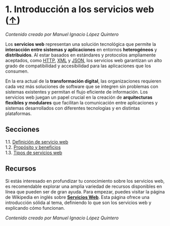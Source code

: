# 1. Introducción a los servicios web ([↑](../README.md))

_Contenido creado por Manuel Ignacio López Quintero_

Los **servicios web** representan una solución tecnológica que permite la **interacción entre sistemas y aplicaciones** en entornos **heterogéneos** y **distribuidos**. Al estar basados en estándares y protocolos ampliamente aceptados, como [HTTP](https://en.wikipedia.org/wiki/HTTP), [XML](https://en.wikipedia.org/wiki/XML) y [JSON](https://en.wikipedia.org/wiki/JSON), los servicios web garantizan un alto grado de compatibilidad y accesibilidad para las aplicaciones que los consumen.

En la era actual de la **transformación digital**, las organizaciones requieren cada vez más soluciones de software que se integren sin problemas con sistemas existentes y permitan el flujo eficiente de información. Los servicios web juegan un papel crucial en la creación de **arquitecturas flexibles y modulares** que facilitan la comunicación entre aplicaciones y sistemas desarrollados con diferentes tecnologías y en distintas plataformas.

## Secciones

1.1. [Definición de servicio web](1.1.md)<br />
1.2. [Propósito y beneficios](1.2.md)<br />
1.3. [Tipos de servicios web](1.3.md)

## Recursos

Si estás interesado en profundizar tu conocimiento sobre los servicios web, es recomendable explorar una amplia variedad de recursos disponibles en línea que pueden ser de gran ayuda. Para empezar, puedes visitar la página de Wikipedia en inglés sobre [**Servicios Web**](https://en.wikipedia.org/wiki/Web_service). Esta página ofrece una introducción sólida al tema, definiendo lo que son los servicios web y explicando cómo funcionan.

_Contenido creado por Manuel Ignacio López Quintero_
